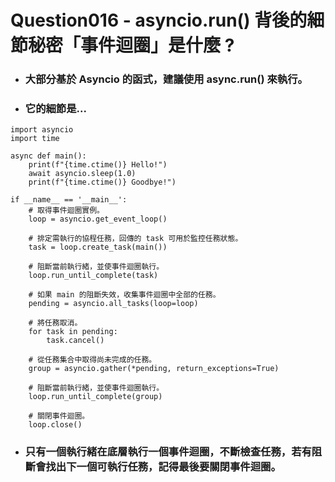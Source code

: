 Question016 - asyncio.run() 背後的細節秘密「事件迴圈」是什麼 ?
=====
* ### 大部分基於 Asyncio 的函式，建議使用 async.run() 來執行。
* ### 它的細節是...
```
import asyncio
import time

async def main():
    print(f"{time.ctime()} Hello!")
    await asyncio.sleep(1.0)
    print(f"{time.ctime()} Goodbye!")

if __name__ == '__main__':
    # 取得事件迴圈實例。
    loop = asyncio.get_event_loop()

    # 排定需執行的協程任務，回傳的 task 可用於監控任務狀態。
    task = loop.create_task(main())

    # 阻斷當前執行緒，並使事件迴圈執行。
    loop.run_until_complete(task)

    # 如果 main 的阻斷失效，收集事件迴圈中全部的任務。
    pending = asyncio.all_tasks(loop=loop)

    # 將任務取消。
    for task in pending:
        task.cancel()

    # 從任務集合中取得尚未完成的任務。
    group = asyncio.gather(*pending, return_exceptions=True)

    # 阻斷當前執行緒，並使事件迴圈執行。
    loop.run_until_complete(group)

    # 關閉事件迴圈。
    loop.close()
```
* ### 只有一個執行緒在底層執行一個事件迴圈，不斷檢查任務，若有阻斷會找出下一個可執行任務，記得最後要關閉事件迴圈。
<br />
